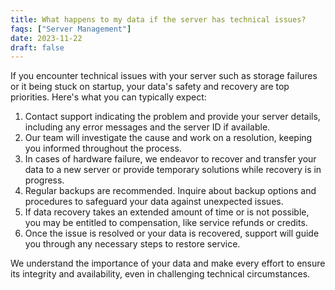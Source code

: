 ```yaml
---
title: What happens to my data if the server has technical issues?
faqs: ["Server Management"]
date: 2023-11-22
draft: false
---
```


If you encounter technical issues with your server such as storage failures or it being stuck on startup, your data's safety and recovery are top priorities. Here's what you can typically expect:

1. Contact support indicating the problem and provide your server details, including any error messages and the server ID if available.
2. Our team will investigate the cause and work on a resolution, keeping you informed throughout the process.
3. In cases of hardware failure, we endeavor to recover and transfer your data to a new server or provide temporary solutions while recovery is in progress.
4. Regular backups are recommended. Inquire about backup options and procedures to safeguard your data against unexpected issues.
5. If data recovery takes an extended amount of time or is not possible, you may be entitled to compensation, like service refunds or credits.
6. Once the issue is resolved or your data is recovered, support will guide you through any necessary steps to restore service.

We understand the importance of your data and make every effort to ensure its integrity and availability, even in challenging technical circumstances.